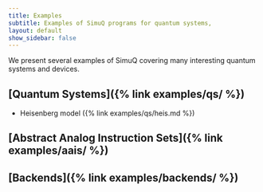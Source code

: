 ```yaml
---
title: Examples
subtitle: Examples of SimuQ programs for quantum systems, 
layout: default
show_sidebar: false
---
```


We present several examples of SimuQ covering many interesting quantum systems and devices.

## [Quantum Systems]({% link examples/qs/ %})

* Heisenberg model ({% link examples/qs/heis.md %})

## [Abstract Analog Instruction Sets]({% link examples/aais/ %})

## [Backends]({% link examples/backends/ %})

